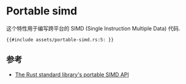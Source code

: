 # Portable simd

这个特性用于编写跨平台的 SIMD (Single Instruction Multiple Data) 代码.

```rust, ignore
{{#include assets/portable-simd.rs:5: }}
```

## 参考

- [The Rust standard library's portable SIMD API](https://github.com/rust-lang/portable-simd)